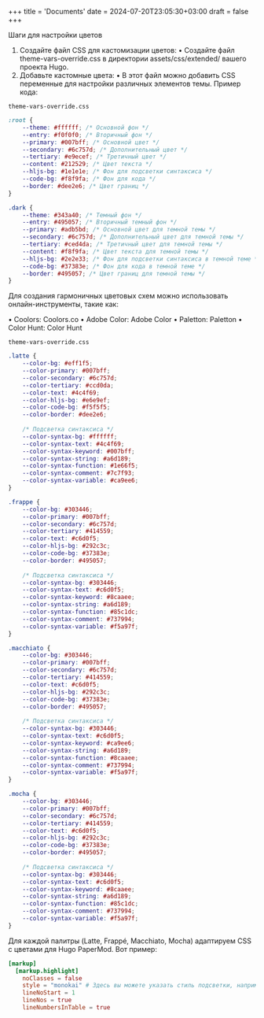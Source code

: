 +++
title = 'Documents'
date = 2024-07-20T23:05:30+03:00
draft = false
+++

Шаги для настройки цветов

  1.  Создайте файл CSS для кастомизации цветов:
  • Создайте файл theme-vars-override.css в директории assets/css/extended/ вашего проекта Hugo.
  2.  Добавьте кастомные цвета:
  • В этот файл можно добавить CSS переменные для настройки различных элементов темы. Пример кода:

`theme-vars-override.css`

```css
:root {
    --theme: #ffffff; /* Основной фон */
    --entry: #f0f0f0; /* Вторичный фон */
    --primary: #007bff; /* Основной цвет */
    --secondary: #6c757d; /* Дополнительный цвет */
    --tertiary: #e9ecef; /* Третичный цвет */
    --content: #212529; /* Цвет текста */
    --hljs-bg: #1e1e1e; /* Фон для подсветки синтаксиса */
    --code-bg: #f8f9fa; /* Фон для кода */
    --border: #dee2e6; /* Цвет границ */
}

.dark {
    --theme: #343a40; /* Темный фон */
    --entry: #495057; /* Вторичный темный фон */
    --primary: #adb5bd; /* Основной цвет для темной темы */
    --secondary: #6c757d; /* Дополнительный цвет для темной темы */
    --tertiary: #ced4da; /* Третичный цвет для темной темы */
    --content: #f8f9fa; /* Цвет текста для темной темы */
    --hljs-bg: #2e2e33; /* Фон для подсветки синтаксиса в темной теме */
    --code-bg: #37383e; /* Фон для кода в темной теме */
    --border: #495057; /* Цвет границ для темной темы */
}
```

Для создания гармоничных цветовых схем можно использовать онлайн-инструменты, такие как:

  • Coolors: Coolors.co
  • Adobe Color: Adobe Color
  • Paletton: Paletton
  • Color Hunt: Color Hunt

`theme-vars-override.css`

```css
.latte {
    --color-bg: #eff1f5;
    --color-primary: #007bff;
    --color-secondary: #6c757d;
    --color-tertiary: #ccd0da;
    --color-text: #4c4f69;
    --color-hljs-bg: #e6e9ef;
    --color-code-bg: #f5f5f5;
    --color-border: #dee2e6;
    
    /* Подсветка синтаксиса */
    --color-syntax-bg: #ffffff;
    --color-syntax-text: #4c4f69;
    --color-syntax-keyword: #007bff;
    --color-syntax-string: #a6d189;
    --color-syntax-function: #1e66f5;
    --color-syntax-comment: #7c7f93;
    --color-syntax-variable: #ca9ee6;
}

.frappe {
    --color-bg: #303446;
    --color-primary: #007bff;
    --color-secondary: #6c757d;
    --color-tertiary: #414559;
    --color-text: #c6d0f5;
    --color-hljs-bg: #292c3c;
    --color-code-bg: #37383e;
    --color-border: #495057;
    
    /* Подсветка синтаксиса */
    --color-syntax-bg: #303446;
    --color-syntax-text: #c6d0f5;
    --color-syntax-keyword: #8caaee;
    --color-syntax-string: #a6d189;
    --color-syntax-function: #85c1dc;
    --color-syntax-comment: #737994;
    --color-syntax-variable: #f5a97f;
}

.macchiato {
    --color-bg: #303446;
    --color-primary: #007bff;
    --color-secondary: #6c757d;
    --color-tertiary: #414559;
    --color-text: #c6d0f5;
    --color-hljs-bg: #292c3c;
    --color-code-bg: #37383e;
    --color-border: #495057;
    
    /* Подсветка синтаксиса */
    --color-syntax-bg: #303446;
    --color-syntax-text: #c6d0f5;
    --color-syntax-keyword: #ca9ee6;
    --color-syntax-string: #a6d189;
    --color-syntax-function: #8caaee;
    --color-syntax-comment: #737994;
    --color-syntax-variable: #f5a97f;
}

.mocha {
    --color-bg: #303446;
    --color-primary: #007bff;
    --color-secondary: #6c757d;
    --color-tertiary: #414559;
    --color-text: #c6d0f5;
    --color-hljs-bg: #292c3c;
    --color-code-bg: #37383e;
    --color-border: #495057;
    
    /* Подсветка синтаксиса */
    --color-syntax-bg: #303446;
    --color-syntax-text: #c6d0f5;
    --color-syntax-keyword: #8caaee;
    --color-syntax-string: #a6d189;
    --color-syntax-function: #85c1dc;
    --color-syntax-comment: #737994;
    --color-syntax-variable: #f5a97f;
}

```

Для каждой палитры (Latte, Frappé, Macchiato, Mocha) адаптируем CSS с цветами для Hugo PaperMod. Вот пример:

```toml
[markup]
  [markup.highlight]
    noClasses = false
    style = "monokai" # Здесь вы можете указать стиль подсветки, например, "monokai"
    lineNoStart = 1
    lineNos = true
    lineNumbersInTable = true
```
